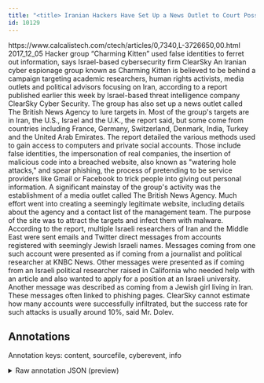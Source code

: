 ```yaml
---
title: "<title> Iranian Hackers Have Set Up a News Outlet to Court Possible Targets, Security Firm Says   </title>"
id: 10129
---
```


<title> Iranian Hackers Have Set Up a News Outlet to Court Possible Targets, Security Firm Says   </title>
<source> https://www.calcalistech.com/ctech/articles/0,7340,L-3726650,00.html </source>
<date> 2017_12_05 </date>
<text>
Hacker group “Charming Kitten” used false identities to ferret out information, says Israel-based cybersecurity firm ClearSky 
An Iranian cyber espionage group known as Charming Kitten is believed to be behind a campaign targeting academic researchers, human rights activists, media outlets and political advisors focusing on Iran, according to a report published earlier this week by Israel-based threat intelligence company ClearSky Cyber Security. The group has also set up a news outlet called The British News Agency to lure targets in. 
Most of the group's targets are in Iran, the U.S., Israel and the U.K., the report said, but some come from countries including France, Germany, Switzerland, Denmark, India, Turkey and the United Arab Emirates. 
The report detailed the various methods used to gain access to computers and private social accounts. Those include false identities, the impersonation of real companies, the insertion of malicious code into a breached website, also known as "watering hole attacks," and spear phishing, the process of pretending to be service providers like Gmail or Facebook to trick people into giving out personal information.
A significant mainstay of the group's activity was the establishment of a media outlet called The British News Agency. Much effort went into creating a seemingly legitimate website, including details about the agency and a contact list of the management team. The purpose of the site was to attract the targets and infect them with malware.
According to the report, multiple Israeli researchers of Iran and the Middle East were sent emails and Twitter direct messages from accounts registered with seemingly Jewish Israeli names. Messages coming from one such account were presented as if coming from a journalist and political researcher at KNBC News. Other messages were presented as if coming from an Israeli political researcher raised in California who needed help with an article and also wanted to apply for a position at an Israeli university. Another message was described as coming from a Jewish girl living in Iran. These messages often linked to phishing pages.
ClearSky cannot estimate how many accounts were successfully infiltrated, but the success rate for such attacks is usually around 10%, said Mr. Dolev.
</text>



## Annotations

Annotation keys: content, sourcefile, cyberevent, info

<details>
<summary>Raw annotation JSON (preview)</summary>

```json
{
  "content": "Hacker group \u201cCharming Kitten\u201d used false identities to ferret out information, says Israel-based cybersecurity firm ClearSky  An Iranian cyber espionage group known as Charming Kitten is believed to be behind a campaign targeting academic researchers, human rights activists, media outlets and political advisors focusing on Iran, according to a report published earlier this week by Israel-based threat intelligence company ClearSky Cyber Security. The group has also set up a news outlet called The British News Agency to lure targets in.  Most of the group's targets are in Iran, the U.S., Israel and the U.K., the report said, but some come from countries including France, Germany, Switzerland, Denmark, India, Turkey and the United Arab Emirates.  The report detailed the various methods used to gain access to computers and private social accounts. Those include false identities, the impersonation of real companies, the insertion of malicious code into a breached website, also known as \"watering hole attacks,\" and spear phishing, the process of pretending to be service providers like Gmail or Facebook to trick people into giving out personal information. A significant mainstay of the group's activity was the establishment of a media outlet called The British News Agency. Much effort went into creating a seemingly legitimate website, including details about the agency and a contact list of the management team. The purpose of the site was to attract the targets and infect them with malware. According to the report, multiple Israeli researchers of Iran and the Middle East were sent emails and Twitter direct messages from accounts registered with seemingly Jewish Israeli names. Messages coming from one such account were presented as if coming from a journalist and political researcher at KNBC News. Other messages were presented as if coming from an Israeli political researcher raised in California who needed help with an article and also wanted to apply for a position at an Israeli university. Another message was described as coming from a Jewish girl living in Iran. These messages often linked to phishing pages. ClearSky cannot estimate how many accounts were successfully infiltrated, but the success rate for such attacks is usually around 10%, said Mr. Dolev.",
  "sourcefile": "10129.txt",
  "cyberevent": {
    "hopper": [
      {
        "index": 0,
        "relation": "Same",
        "events": [
          {
            "index": "E2",
            "type": "Attack",
            "realis": "Actual",
            "nugget": {
              "startOffset": 470,
              "index": "T4",
              "endOffset": 476,
              "text": "set up"
            },
            "argument": [
              {
                "index": "T3",
                "text": "The British News Agency",
                "endOffset": 521,
                "role": {
                  "type": "Trusted-Entity"
                },
                "startOffset": 498,
                "type": "Organization"
              },
              {
                "index": "T6",
                "external_reference": {
                  "wikidataid": "Q25183180"
                },
                "endOffset": 460,
                "role": {
                  "type": "Attacker"
                },
                "text": "The group",
                "startOffset": 451,
                "type": "Organization"
              }
            ],
            "subtype": "Phishing"
          },
          {
            "index": "E1",
            "type": "Attack",
            "realis": "Actual",
            "nugget": {
              "startOffset": 525,
              "index": "T1",
              "endOffset": 529,
              "text": "lure"
            },
            "argument": [
              {
                "index": "T2",
                "text": "targets",
                "endOffset": 537,
                "role": {
                  "type": "Victim"
          
```
</details>
